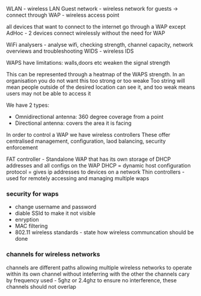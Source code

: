WLAN - wireless LAN
Guest network - wireless network for guests
  -> connect through WAP - wireless access point

all devices that want to connect to the internet go through a WAP except AdHoc - 2 devices connect wirelessly without the need for WAP

WiFi analysers - analyse wifi, checking strength, channel capacity, network overviews and troubleshooting
WIDS - wireless IDS

WAPS have limitations:
walls,doors etc weaken the signal strength

This can be represented through a heatmap of the WAPS strength. In an organisation you do not want this too strong or too weake
Too string will mean people outside of the desired location can see it, and too weak means users may not be able to access it

We have 2 types:
- Omnidirectional antenna: 360 degree coverage from a point
- Directional antenna: covers the area it is facing


In order to control a WAP we have wireless controllers
These offer centralised management, configuration, laod balancing, security enforcement

FAT controller - Standalone WAP that has its own storage of DHCP addresses and all configs on the WAP
DHCP = dynamic host configuration protocol = gives ip addresses to devices on a network
Thin controllers - used for remotely accessing and managing multiple waps


### security for waps
* change username and password
* diable SSId to make it not visible
* enryption
* MAC filtering
* 802.11 wireless standards - state how wireless communcation should be done

### channels for wireless networks
channels are different paths allowing multiple wireless networks to operate within its own channel without inteferring with the other
the channels cary by frequency used - 5ghz or 2.4ghz
to ensure no interference, these channels should not overlap



